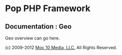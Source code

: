 Pop PHP Framework
=================

Documentation : Geo
-------------------

Geo overview can go here.

(c) 2009-2012 [Moc 10 Media, LLC.](http://www.moc10media.com) All Rights Reserved.
